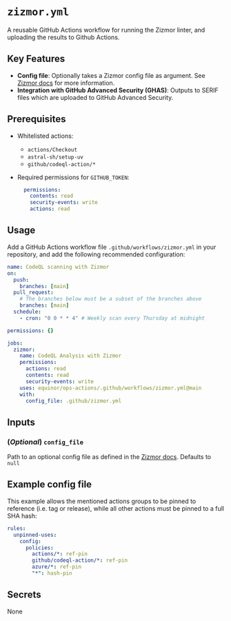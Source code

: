 # `zizmor.yml`

A reusable GitHub Actions workflow for running the Zizmor linter, and uploading the results to Github Actions.

## Key Features

- **Config file**: Optionally takes a Zizmor config file as argument. See [Zizmor docs](https://docs.zizmor.sh/audits/) for more information.
- **Integration with GitHub Advanced Security (GHAS)**: Outputs to SERIF files which are uploaded to GitHub Advanced Security.

## Prerequisites

- Whitelisted actions:
  - `actions/Checkout`
  - `astral-sh/setup-uv`
  - `github/codeql-action/*`
- Required permissions for `GITHUB_TOKEN`:

  ```yaml
    permissions:
      contents: read
      security-events: write
      actions: read
  ```

## Usage

Add a GitHub Actions workflow file `.github/workflows/zizmor.yml` in your repository, and add the following recommended configuration:

```yaml
name: CodeQL scanning with Zizmor
on:
  push:
    branches: [main]
  pull_request:
    # The branches below must be a subset of the branches above
    branches: [main]
  schedule:
    - cron: "0 0 * * 4" # Weekly scan every Thursday at midnight

permissions: {}

jobs:
  zizmor:
    name: CodeQL Analysis with Zizmor
    permissions:
      actions: read
      contents: read
      security-events: write
    uses: equinor/ops-actions/.github/workflows/zizmor.yml@main
    with:
      config_file: .github/zizmor.yml
```

## Inputs

### (*Optional*) `config_file`

Path to an optional config file as defined in the [Zizmor docs](https://docs.zizmor.sh/configuration/). Defaults to `null`

## Example config file

This example allows the mentioned actions groups to be pinned to reference (i.e. tag or release), while all other actions must be pinned to a full SHA hash:

```yaml
rules:
  unpinned-uses:
    config:
      policies:
        actions/*: ref-pin
        github/codeql-action/*: ref-pin
        azure/*: ref-pin
        "*": hash-pin

```

## Secrets

None
